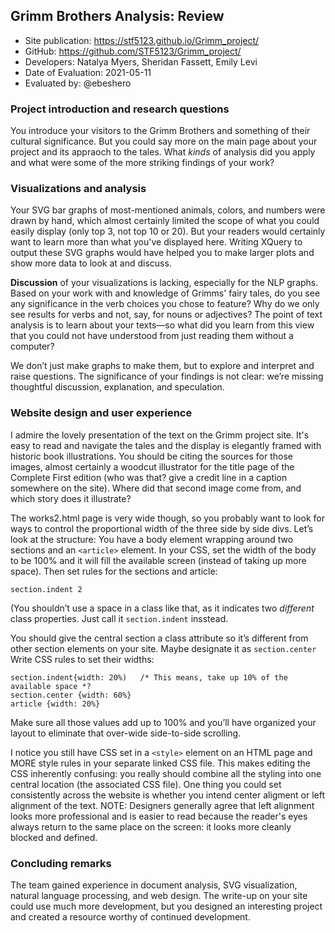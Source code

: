 ## Grimm Brothers Analysis: Review

* Site publication: <https://stf5123.github.io/Grimm_project/>
* GitHub: <https://github.com/STF5123/Grimm_project/>
* Developers: Natalya Myers, Sheridan Fassett, Emily Levi
* Date of Evaluation: 2021-05-11
* Evaluated by: @ebeshero

### Project introduction and research questions
You introduce your visitors to the Grimm Brothers and something of their cultural significance. But you could say more on the main page about your project and its appraoch to the tales. What *kinds* of analysis did you apply and what were some of the more striking findings of your work? 


### Visualizations and analysis

Your SVG bar graphs of most-mentioned animals, colors, and numbers were drawn by hand, which almost certainly limited the scope of what you could easily display (only top 3, not top 10 or 20). But your readers would certainly want to learn more than what you've displayed here. Writing XQuery to output these SVG graphs would have helped you to make larger plots and show more data to look at and discuss.

**Discussion** of your visualizations is lacking, especially for the NLP graphs. Based on your work with and knowledge of Grimms' fairy tales, do you see any significance in the verb choices you chose to feature? Why do we only see results for verbs and not, say, for nouns or adjectives? The point of text analysis is to learn about your texts—so what did you learn from this view that you could not have understood from just reading them without a computer? 

We don’t just make graphs to make them, but to explore and interpret and raise questions. The significance of your findings is not clear: we’re missing thoughtful discussion, explanation, and speculation. 


### Website design and user experience
I admire the lovely presentation of the text on the Grimm project site. It's easy to read and navigate the tales and the display is elegantly framed with historic book illustrations. You should be citing the sources for those images, almost certainly a woodcut illustrator for the title page of the Complete First edition (who was that? give a credit line in a caption somewhere on the site). Where did that second image come from, and which story does it illustrate?

The works2.html page is very wide though, so you probably want to look for ways to control the proportional width of the three side by side divs. Let’s look at the structure: You have a body element wrapping around two sections and an `<article>` element. 
In your CSS, set the width of the body to be 100% and it will fill the available screen (instead of taking up more space). Then set rules for the sections and article:
```
section.indent 2 
```
(You shouldn’t use a space in a class like that, as it indicates two *different* class properties. Just call it `section.indent` insstead.

You should give the central section a class attribute so it’s different from other section elements on your site. Maybe designate it as `section.center `
Write CSS rules to set their widths:

```
section.indent{width: 20%)   /* This means, take up 10% of the available space *?
section.center {width: 60%} 
article {width: 20%}
```

Make sure all those values add up to 100% and you’ll have organized your layout to eliminate that over-wide side-to-side scrolling.

I notice you still have CSS set in a `<style>` element on an HTML page and MORE style rules in your separate linked CSS file. This makes editing the CSS inherently confusing: you really should combine all the styling into one central location (the associated CSS file). One thing you could set consistently across the website is whether you intend center aligment or left alignment of the text. NOTE: Designers generally agree that left alignment looks more professional and is easier to read  because the reader's eyes always return to the same place on the screen: it looks more cleanly blocked and defined. 

### Concluding remarks
The team gained experience in document analysis, SVG visualization, natural language processing, and web design. The write-up on your site could use much more development, but you designed an interesting project and created a resource worthy of continued development. 
